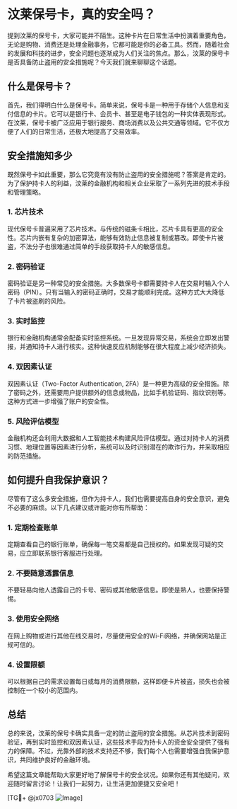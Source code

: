 # 汶莱保号卡，真的安全吗？

提到汶莱的保号卡，大家可能并不陌生。这种卡片在日常生活中扮演着重要角色，无论是购物、消费还是处理金融事务，它都可能是你的必备工具。然而，随着社会的发展和科技的进步，安全问题也逐渐成为人们关注的焦点。那么，汶莱的保号卡是否具备防止盗用的安全措施呢？今天我们就来聊聊这个话题。

## 什么是保号卡？

首先，我们得明白什么是保号卡。简单来说，保号卡是一种用于存储个人信息和支付信息的卡片。它可以是银行卡、会员卡、甚至是电子钱包的一种实体表现形式。在汶莱，保号卡被广泛应用于银行服务、商场消费以及公共交通等领域。它不仅方便了人们的日常生活，还极大地提高了交易效率。

## 安全措施知多少

既然保号卡如此重要，那么它究竟有没有防止盗用的安全措施呢？答案是肯定的。为了保护持卡人的利益，汶莱的金融机构和相关企业采取了一系列先进的技术手段和管理策略。

### 1. 芯片技术

现代保号卡普遍采用了芯片技术。与传统的磁条卡相比，芯片卡具有更高的安全性。芯片内嵌有复杂的加密算法，能够有效防止信息被复制或篡改。即使卡片被盗，不法分子也很难通过简单的手段获取持卡人的敏感信息。

### 2. 密码验证

密码验证是另一种常见的安全措施。大多数保号卡都需要持卡人在交易时输入个人密码（PIN）。只有当输入的密码正确时，交易才能顺利完成。这种方式大大降低了卡片被盗刷的风险。

### 3. 实时监控

银行和金融机构通常会配备实时监控系统。一旦发现异常交易，系统会立即发出警报，并通知持卡人进行核实。这种快速反应机制能够在很大程度上减少经济损失。

### 4. 双因素认证

双因素认证（Two-Factor Authentication, 2FA）是一种更为高级的安全措施。除了密码之外，还需要用户提供额外的信息或物品，比如手机验证码、指纹识别等。这种方式进一步增强了账户的安全性。

### 5. 风险评估模型

金融机构还会利用大数据和人工智能技术构建风险评估模型。通过对持卡人的消费习惯、地理位置等因素进行分析，系统可以及时识别潜在的欺诈行为，并采取相应的防范措施。

## 如何提升自我保护意识？

尽管有了这么多安全措施，但作为持卡人，我们也需要提高自身的安全意识，避免不必要的麻烦。以下几点建议或许能对你有所帮助：

### 1. 定期检查账单

定期查看自己的银行账单，确保每一笔交易都是自己授权的。如果发现可疑的交易，应立即联系银行客服进行处理。

### 2. 不要随意透露信息

不要轻易向他人透露自己的卡号、密码或其他敏感信息。即使是熟人，也要保持警惕。

### 3. 使用安全网络

在网上购物或进行其他在线交易时，尽量使用安全的Wi-Fi网络，并确保网站是正规可信的。

### 4. 设置限额

可以根据自己的需求设置每日或每月的消费限额，这样即便卡片被盗，损失也会被控制在一个较小的范围内。

## 总结

总的来说，汶莱的保号卡确实具备一定的防止盗用的安全措施。从芯片技术到密码验证，再到实时监控和双因素认证，这些技术手段为持卡人的资金安全提供了强有力的保障。不过，光靠外部的技术支持还不够，我们每个人也需要增强自我保护意识，共同维护良好的金融环境。

希望这篇文章能帮助大家更好地了解保号卡的安全状况。如果你还有其他疑问，欢迎随时留言讨论！让我们一起努力，让生活更加便捷又安全吧！

[TG💪+ @jx0703 ![Image](https://github.com/user-attachments/assets/dbca1d08-cadb-493c-b0ec-ad6f7a83f270)]